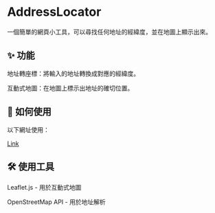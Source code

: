 # AddressLocator
一個簡單的網頁小工具，可以尋找任何地址的經緯度，並在地圖上顯示出來。

## ✨ 功能
地址轉座標：將輸入的地址轉換成對應的經緯度。

互動式地圖：在地圖上標示出地址的確切位置。

## 🚀 如何使用
以下網址使用： 

[Link](https://HaohanTsao.github.io/AddressLocator/main)

## 🛠️ 使用工具

Leaflet.js - 用於互動式地圖

OpenStreetMap API - 用於地址解析
